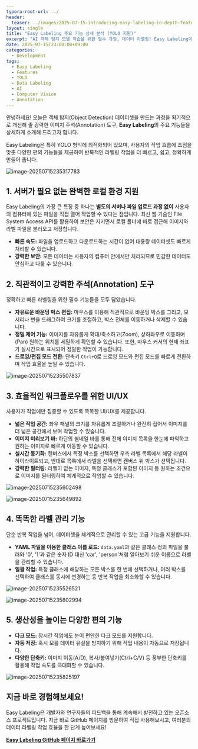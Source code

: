 ```yaml
---
typora-root-url: ../
header:
  teaser: ../images/2025-07-15-introducing-easy-labeling-in-depth-features/image-20250715235507837.png
layout: single
title: "Easy Labeling 주요 기능 상세 분석 (YOLO 지원)"
excerpt: "AI 객체 탐지 모델 학습을 위한 필수 과정, 데이터 라벨링! Easy Labeling이 제공하는 강력하고 편리한 기능들을 통해 작업 효율을 극대화하는 방법을 알아보세요. 로컬 파일 직접 연동부터 다양한 단축키, 고급 라벨 관리까지 모든 것을 알려드립니다."
date: 2025-07-15T23:00:00+09:00
categories:
  - Development
tags:
  - Easy Labeling
  - Features
  - YOLO
  - Data Labeling
  - AI
  - Computer Vision
  - Annotation
---
```


안녕하세요! 오늘은 객체 탐지(Object Detection) 데이터셋을 만드는 과정을 획기적으로 개선해 줄 강력한 이미지 주석(Annotation) 도구, **Easy Labeling**의 주요 기능들을 상세하게 소개해 드리고자 합니다.

Easy Labeling은 특히 YOLO 형식에 최적화되어 있으며, 사용자의 작업 흐름에 초점을 맞춘 다양한 편의 기능들을 제공하여 반복적인 라벨링 작업을 더 빠르고, 쉽고, 정확하게 만들어 줍니다.

![image-20250715235317783](/images/2025-07-15-easy-labeling-in-depth-features/image-20250715235317783.png)

## 1. 서버가 필요 없는 완벽한 로컬 환경 지원

Easy Labeling의 가장 큰 특징 중 하나는 **별도의 서버나 파일 업로드 과정 없이** 사용자의 컴퓨터에 있는 파일을 직접 열어 작업할 수 있다는 점입니다. 최신 웹 기술인 File System Access API를 활용하여 보안은 지키면서 로컬 폴더에 바로 접근해 이미지와 라벨 파일을 불러오고 저장합니다.

-   **빠른 속도:** 파일을 업로드하고 다운로드하는 시간이 없어 대용량 데이터셋도 빠르게 처리할 수 있습니다.
-   **강력한 보안:** 모든 데이터는 사용자의 컴퓨터 안에서만 처리되므로 민감한 데이터도 안심하고 다룰 수 있습니다.

## 2. 직관적이고 강력한 주석(Annotation) 도구

정확하고 빠른 라벨링을 위한 필수 기능들을 모두 담았습니다.

-   **자유로운 바운딩 박스 편집:** 마우스를 이용해 직관적으로 바운딩 박스를 그리고, 모서리나 변을 드래그하여 크기를 조절하고, 박스 전체를 이동하거나 삭제할 수 있습니다.
-   **정밀 제어 기능:** 이미지를 자유롭게 확대/축소하고(Zoom), 상하좌우로 이동하며(Pan) 원하는 위치를 세밀하게 확인할 수 있습니다. 또한, 마우스 커서의 현재 좌표가 실시간으로 표시되어 정밀한 작업이 가능합니다.
-   **드로잉/편집 모드 전환:** 단축키 `Ctrl+Q`로 드로잉 모드와 편집 모드를 빠르게 전환하며 작업 효율을 높일 수 있습니다.

![image-20250715235507837](/images/2025-07-15-easy-labeling-in-depth-features/image-20250715235507837.png)





## 3. 효율적인 워크플로우를 위한 UI/UX

사용자가 작업에만 집중할 수 있도록 똑똑한 UI/UX를 제공합니다.

-   **넓은 작업 공간:** 좌우 패널의 크기를 자유롭게 조절하거나 완전히 접어서 이미지를 더 넓은 공간에서 보며 작업할 수 있습니다.
-   **이미지 미리보기 바:** 하단의 썸네일 바를 통해 전체 이미지 목록을 한눈에 파악하고 원하는 이미지로 빠르게 이동할 수 있습니다.
-   **실시간 동기화:** 캔버스에서 특정 박스를 선택하면 우측 라벨 목록에서 해당 라벨이 하이라이트되고, 반대로 목록에서 라벨을 선택하면 캔버스 위 박스가 선택됩니다.
-   **강력한 필터링:** 라벨이 없는 이미지, 특정 클래스가 포함된 이미지 등 원하는 조건으로 이미지를 필터링하여 체계적으로 작업할 수 있습니다.

![image-20250715235602498](/images/2025-07-15-easy-labeling-in-depth-features/image-20250715235602498.png)

![image-20250715235649892](/images/2025-07-15-easy-labeling-in-depth-features/image-20250715235649892.png)



## 4. 똑똑한 라벨 관리 기능

단순 반복 작업을 넘어, 데이터셋을 체계적으로 관리할 수 있는 고급 기능을 지원합니다.

-   **YAML 파일을 이용한 클래스 이름 로드:** `data.yaml`과 같은 클래스 정의 파일을 불러와 '0', '1'과 같은 숫자 ID 대신 'car', 'person'처럼 알아보기 쉬운 이름으로 라벨을 관리할 수 있습니다.
-   **일괄 작업:** 특정 클래스에 해당하는 모든 박스를 한 번에 선택하거나, 여러 박스를 선택하여 클래스를 동시에 변경하는 등 반복 작업을 최소화할 수 있습니다.

![image-20250715235526521](/images/2025-07-15-easy-labeling-in-depth-features/image-20250715235526521.png)

![image-20250715235802994](/images/2025-07-15-easy-labeling-in-depth-features/image-20250715235802994.png)





## 5. 생산성을 높이는 다양한 편의 기능

-   **다크 모드:** 장시간 작업에도 눈이 편안한 다크 모드를 지원합니다.
-   **자동 저장:** 혹시 모를 데이터 유실을 방지하기 위해 작업 내용이 자동으로 저장됩니다.
-   **다양한 단축키:** 이미지 이동(A/D), 복사/붙여넣기(Ctrl+C/V) 등 풍부한 단축키를 활용해 작업 속도를 극대화할 수 있습니다.

![image-20250715235825197](/images/2025-07-15-easy-labeling-in-depth-features/image-20250715235825197.png)

## 지금 바로 경험해보세요!

Easy Labeling은 개발자와 연구자들의 피드백을 통해 계속해서 발전하고 있는 오픈소스 프로젝트입니다. 지금 바로 GitHub 페이지를 방문하여 직접 사용해보시고, 여러분의 데이터 라벨링 작업 효율을 한 단계 높여보세요!

**[Easy Labeling GitHub 페이지 바로가기](https://github.com/MouseBall54/easy_labeling)**
